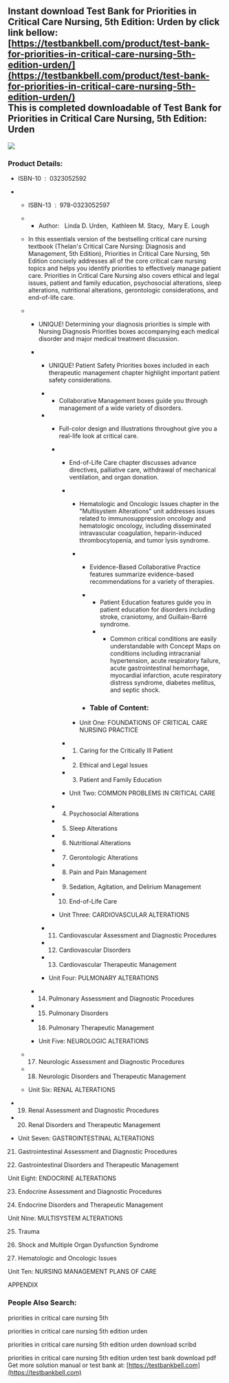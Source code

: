 Instant download **Test Bank for Priorities in Critical Care Nursing, 5th Edition: Urden** by click link bellow:  
[https://testbankbell.com/product/test-bank-for-priorities-in-critical-care-nursing-5th-edition-urden/](https://testbankbell.com/product/test-bank-for-priorities-in-critical-care-nursing-5th-edition-urden/)  
This is completed downloadable of Test Bank for Priorities in Critical Care Nursing, 5th Edition: Urden
-------------------------------------------------------------------------------------------------------


![](https://testbankbell.com/wp-content/uploads/2023/05/priorities-in-critical-care-nursing-urden-5th-tb.jpg)
### Product Details:


* ISBN-10 ‏ : ‎ 0323052592
* * ISBN-13 ‏ : ‎ 978-0323052597
  * * Author:   Linda D. Urden,  Kathleen M. Stacy,  Mary E. Lough
   
  * In this essentials version of the bestselling critical care nursing textbook (Thelan's Critical Care Nursing: Diagnosis and Management, 5th Edition), Priorities in Critical Care Nursing, 5th Edition concisely addresses all of the core critical care nursing topics and helps you identify priorities to effectively manage patient care. Priorities in Critical Care Nursing also covers ethical and legal issues, patient and family education, psychosocial alterations, sleep alterations, nutritional alterations, gerontologic considerations, and end-of-life care.
  * * UNIQUE! Determining your diagnosis priorities is simple with Nursing Diagnosis Priorities boxes accompanying each medical disorder and major medical treatment discussion.
    * * UNIQUE! Patient Safety Priorities boxes included in each therapeutic management chapter highlight important patient safety considerations.
      * * Collaborative Management boxes guide you through management of a wide variety of disorders.
       
      * * Full-color design and illustrations throughout give you a real-life look at critical care.
        * * End-of-Life Care chapter discusses advance directives, palliative care, withdrawal of mechanical ventilation, and organ donation.
          * * Hematologic and Oncologic Issues chapter in the "Multisystem Alterations" unit addresses issues related to immunosuppression oncology and hematologic oncology, including disseminated intravascular coagulation, heparin-induced thrombocytopenia, and tumor lysis syndrome.
            * * Evidence-Based Collaborative Practice features summarize evidence-based recommendations for a variety of therapies.
              * * Patient Education features guide you in patient education for disorders including stroke, craniotomy, and Guillain-Barré syndrome.
                * * Common critical conditions are easily understandable with Concept Maps on conditions including intracranial hypertension, acute respiratory failure, acute gastrointestinal hemorrhage, myocardial infarction, acute respiratory distress syndrome, diabetes mellitus, and septic shock.
                 
              * ### Table of Content:
             
            * Unit One: FOUNDATIONS OF CRITICAL CARE NURSING PRACTICE
           
          * 1. Caring for the Critically Ill Patient
           
          * 2. Ethical and Legal Issues
           
          * 3. Patient and Family Education
           
          * Unit Two: COMMON PROBLEMS IN CRITICAL CARE
         
        * 4. Psychosocial Alterations
         
        * 5. Sleep Alterations
         
        * 6. Nutritional Alterations
         
        * 7. Gerontologic Alterations
         
        * 8. Pain and Pain Management
         
        * 9. Sedation, Agitation, and Delirium Management
         
        * 10. End-of-Life Care
         
        * Unit Three: CARDIOVASCULAR ALTERATIONS
       
      * 11. Cardiovascular Assessment and Diagnostic Procedures
       
      * 12. Cardiovascular Disorders
       
      * 13. Cardiovascular Therapeutic Management
       
      * Unit Four: PULMONARY ALTERATIONS
     
    * 14. Pulmonary Assessment and Diagnostic Procedures
     
    * 15. Pulmonary Disorders
     
    * 16. Pulmonary Therapeutic Management
     
    * Unit Five: NEUROLOGIC ALTERATIONS
   
  * 17. Neurologic Assessment and Diagnostic Procedures
   
  * 18. Neurologic Disorders and Therapeutic Management
   
  * Unit Six: RENAL ALTERATIONS
 
* 19. Renal Assessment and Diagnostic Procedures
 
* 20. Renal Disorders and Therapeutic Management
 
* Unit Seven: GASTROINTESTINAL ALTERATIONS

21. Gastrointestinal Assessment and Diagnostic Procedures

22. Gastrointestinal Disorders and Therapeutic Management

Unit Eight: ENDOCRINE ALTERATIONS


23. Endocrine Assessment and Diagnostic Procedures

24. Endocrine Disorders and Therapeutic Management

Unit Nine: MULTISYSTEM ALTERATIONS


25. Trauma

26. Shock and Multiple Organ Dysfunction Syndrome

27. Hematologic and Oncologic Issues

Unit Ten: NURSING MANAGEMENT PLANS OF CARE


APPENDIX



 ### People Also Search:


 priorities in critical care nursing 5th

 priorities in critical care nursing 5th edition urden

 priorities in critical care nursing 5th edition urden download scribd

 priorities in critical care nursing 5th edition urden test bank download pdf  
  Get more solution manual or test bank at: [https://testbankbell.com](https://testbankbell.com)
